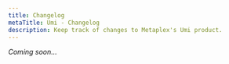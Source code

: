 ```yaml
---
title: Changelog
metaTitle: Umi - Changelog
description: Keep track of changes to Metaplex's Umi product.
---
```


_Coming soon..._
